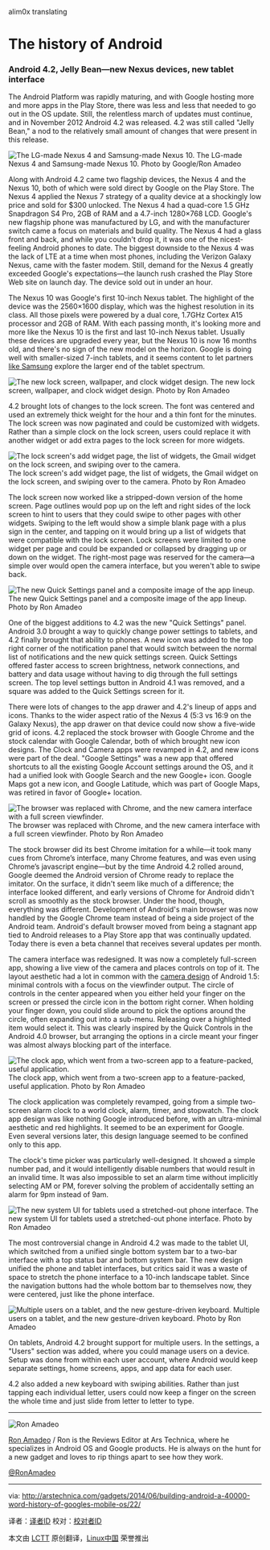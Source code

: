 alim0x translating

The history of Android
================================================================================
### Android 4.2, Jelly Bean—new Nexus devices, new tablet interface ###

The Android Platform was rapidly maturing, and with Google hosting more and more apps in the Play Store, there was less and less that needed to go out in the OS update. Still, the relentless march of updates must continue, and in November 2012 Android 4.2 was released. 4.2 was still called "Jelly Bean," a nod to the relatively small amount of changes that were present in this release.

![The LG-made Nexus 4 and Samsung-made Nexus 10.](http://cdn.arstechnica.net/wp-content/uploads/2014/03/unnamed.jpg)
The LG-made Nexus 4 and Samsung-made Nexus 10.
Photo by Google/Ron Amadeo

Along with Android 4.2 came two flagship devices, the Nexus 4 and the Nexus 10, both of which were sold direct by Google on the Play Store. The Nexus 4 applied the Nexus 7 strategy of a quality device at a shockingly low price and sold for $300 unlocked. The Nexus 4 had a quad-core 1.5 GHz Snapdragon S4 Pro, 2GB of RAM and a 4.7-inch 1280×768 LCD. Google's new flagship phone was manufactured by LG, and with the manufacturer switch came a focus on materials and build quality. The Nexus 4 had a glass front and back, and while you couldn't drop it, it was one of the nicest-feeling Android phones to date. The biggest downside to the Nexus 4 was the lack of LTE at a time when most phones, including the Verizon Galaxy Nexus, came with the faster modem. Still, demand for the Nexus 4 greatly exceeded Google's expectations—the launch rush crashed the Play Store Web site on launch day. The device sold out in under an hour.

The Nexus 10 was Google's first 10-inch Nexus tablet. The highlight of the device was the 2560×1600 display, which was the highest resolution in its class. All those pixels were powered by a dual core, 1.7GHz Cortex A15 processor and 2GB of RAM. With each passing month, it's looking more and more like the Nexus 10 is the first and last 10-inch Nexus tablet. Usually these devices are upgraded every year, but the Nexus 10 is now 16 months old, and there's no sign of the new model on the horizon. Google is doing well with smaller-sized 7-inch tablets, and it seems content to let partners [like Samsung][1] explore the larger end of the tablet spectrum.

![The new lock screen, wallpaper, and clock widget design.](http://cdn.arstechnica.net/wp-content/uploads/2014/03/JBvsjb.jpg)
The new lock screen, wallpaper, and clock widget design.
Photo by Ron Amadeo

4.2 brought lots of changes to the lock screen. The font was centered and used an extremely thick weight for the hour and a thin font for the minutes. The lock screen was now paginated and could be customized with widgets. Rather than a simple clock on the lock screen, users could replace it with another widget or add extra pages to the lock screen for more widgets.

![The lock screen's add widget page, the list of widgets, the Gmail widget on the lock screen, and swiping over to the camera.](http://cdn.arstechnica.net/wp-content/uploads/2014/03/locksc2reen.jpg)
The lock screen's add widget page, the list of widgets, the Gmail widget on the lock screen, and swiping over to the camera.
Photo by Ron Amadeo

The lock screen now worked like a stripped-down version of the home screen. Page outlines would pop up on the left and right sides of the lock screen to hint to users that they could swipe to other pages with other widgets. Swiping to the left would show a simple blank page with a plus sign in the center, and tapping on it would bring up a list of widgets that were compatible with the lock screen. Lock screens were limited to one widget per page and could be expanded or collapsed by dragging up or down on the widget. The right-most page was reserved for the camera—a simple over would open the camera interface, but you weren't able to swipe back.

![The new Quick Settings panel and a composite image of the app lineup.](http://cdn.arstechnica.net/wp-content/uploads/2014/03/42fix.png)
The new Quick Settings panel and a composite image of the app lineup.
Photo by Ron Amadeo

One of the biggest additions to 4.2 was the new "Quick Settings" panel. Android 3.0 brought a way to quickly change power settings to tablets, and 4.2 finally brought that ability to phones. A new icon was added to the top right corner of the notification panel that would switch between the normal list of notifications and the new quick settings screen. Quick Settings offered faster access to screen brightness, network connections, and battery and data usage without having to dig through the full settings screen. The top level settings button in Android 4.1 was removed, and a square was added to the Quick Settings screen for it.

There were lots of changes to the app drawer and 4.2's lineup of apps and icons. Thanks to the wider aspect ratio of the Nexus 4 (5:3 vs 16:9 on the Galaxy Nexus), the app drawer on that device could now show a five-wide grid of icons. 4.2 replaced the stock browser with Google Chrome and the stock calendar with Google Calendar, both of which brought new icon designs. The Clock and Camera apps were revamped in 4.2, and new icons were part of the deal. "Google Settings" was a new app that offered shortcuts to all the existing Google Account settings around the OS, and it had a unified look with Google Search and the new Google+ icon. Google Maps got a new icon, and Google Latitude, which was part of Google Maps, was retired in favor of Google+ location.

![The browser was replaced with Chrome, and the new camera interface with a full screen viewfinder.](http://cdn.arstechnica.net/wp-content/uploads/2014/03/chroemcam.jpg)
The browser was replaced with Chrome, and the new camera interface with a full screen viewfinder.
Photo by Ron Amadeo

The stock browser did its best Chrome imitation for a while—it took many cues from Chrome’s interface, many Chrome features, and was even using Chrome’s javascript engine—but by the time Android 4.2 rolled around, Google deemed the Android version of Chrome ready to replace the imitator. On the surface, it didn't seem like much of a difference; the interface looked different, and early versions of Chrome for Android didn't scroll as smoothly as the stock browser. Under the hood, though, everything was different. Development of Android's main browser was now handled by the Google Chrome team instead of being a side project of the Android team. Android's default browser moved from being a stagnant app tied to Android releases to a Play Store app that was continually updated. Today there is even a beta channel that receives several updates per month.

The camera interface was redesigned. It was now a completely full-screen app, showing a live view of the camera and places controls on top of it. The layout aesthetic had a lot in common with the [camera design][2] of Android 1.5: minimal controls with a focus on the viewfinder output. The circle of controls in the center appeared when you either held your finger on the screen or pressed the circle icon in the bottom right corner. When holding your finger down, you could slide around to pick the options around the circle, often expanding out into a sub-menu. Releasing over a highlighted item would select it. This was clearly inspired by the Quick Controls in the Android 4.0 browser, but arranging the options in a circle meant your finger was almost always blocking part of the interface.

![The clock app, which went from a two-screen app to a feature-packed, useful application.](http://cdn.arstechnica.net/wp-content/uploads/2014/03/clock-1.jpg)
The clock app, which went from a two-screen app to a feature-packed, useful application.
Photo by Ron Amadeo

The clock application was completely revamped, going from a simple two-screen alarm clock to a world clock, alarm, timer, and stopwatch. The clock app design was like nothing Google introduced before, with an ultra-minimal aesthetic and red highlights. It seemed to be an experiment for Google. Even several versions later, this design language seemed to be confined only to this app.

The clock's time picker was particularly well-designed. It showed a simple number pad, and it would intelligently disable numbers that would result in an invalid time. It was also impossible to set an alarm time without implicitly selecting AM or PM, forever solving the problem of accidentally setting an alarm for 9pm instead of 9am.

![The new system UI for tablets used a stretched-out phone interface.](http://cdn.arstechnica.net/wp-content/uploads/2014/03/tablet2.jpg)
The new system UI for tablets used a stretched-out phone interface.
Photo by Ron Amadeo

The most controversial change in Android 4.2 was made to the tablet UI, which switched from a unified single bottom system bar to a two-bar interface with a top status bar and bottom system bar. The new design unified the phone and tablet interfaces, but critics said it was a waste of space to stretch the phone interface to a 10-inch landscape tablet. Since the navigation buttons had the whole bottom bar to themselves now, they were centered, just like the phone interface.

![Multiple users on a tablet, and the new gesture-driven keyboard.](http://cdn.arstechnica.net/wp-content/uploads/2014/03/2014-03-06-14.55.png)
Multiple users on a tablet, and the new gesture-driven keyboard.
Photo by Ron Amadeo

On tablets, Android 4.2 brought support for multiple users. In the settings, a "Users" section was added, where you could manage users on a device. Setup was done from within each user account, where Android would keep separate settings, home screens, apps, and app data for each user.

4.2 also added a new keyboard with swiping abilities. Rather than just tapping each individual letter, users could now keep a finger on the screen the whole time and just slide from letter to letter to type.

----------

![Ron Amadeo](http://cdn.arstechnica.net/wp-content//uploads/authors/ron-amadeo-sq.jpg)

[Ron Amadeo][a] / Ron is the Reviews Editor at Ars Technica, where he specializes in Android OS and Google products. He is always on the hunt for a new gadget and loves to rip things apart to see how they work.

[@RonAmadeo][t]

--------------------------------------------------------------------------------

via: http://arstechnica.com/gadgets/2014/06/building-android-a-40000-word-history-of-googles-mobile-os/22/

译者：[译者ID](https://github.com/译者ID) 校对：[校对者ID](https://github.com/校对者ID)

本文由 [LCTT](https://github.com/LCTT/TranslateProject) 原创翻译，[Linux中国](http://linux.cn/) 荣誉推出

[1]:http://arstechnica.com/gadgets/2014/01/hands-on-with-samsungs-notepro-and-tabpro-new-screen-sizes-and-magazine-ui/
[2]:http://cdn.arstechnica.net/wp-content/uploads/2013/12/device-2013-12-26-11016071.png
[a]:http://arstechnica.com/author/ronamadeo
[t]:https://twitter.com/RonAmadeo
